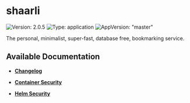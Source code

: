 # shaarli

![Version: 2.0.5](https://img.shields.io/badge/Version-2.0.5-informational?style=flat-square) ![Type: application](https://img.shields.io/badge/Type-application-informational?style=flat-square) ![AppVersion: "master"](https://img.shields.io/badge/AppVersion-"master"-informational?style=flat-square)

The personal, minimalist, super-fast, database free, bookmarking service.

## Available Documentation

- [**Changelog**](CHANGELOG)

- [**Container Security**](container-security)

- [**Helm Security**](helm-security)

